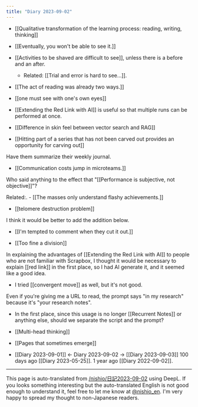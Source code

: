 ```yaml
---
title: "Diary 2023-09-02"
---
```


- [[Qualitative transformation of the learning process: reading, writing, thinking]]

- [[Eventually, you won't be able to see it.]]
- [[Activities to be shaved are difficult to see]], unless there is a before and an after.
    - Related: [[Trial and error is hard to see...]].

- [[The act of reading was already two ways.]]

- [[one must see with one's own eyes]]

- [[Extending the Red Link with AI]] is useful so that multiple runs can be performed at once.


- [[Difference in skin feel between vector search and RAG]]

- [[Hitting part of a series that has not been carved out provides an opportunity for carving out]]

Have them summarize their weekly journal.

- [[Communication costs jump in microteams.]]


Who said anything to the effect that "[[Performance is subjective, not objective]]"?

Related:.
    - [[The masses only understand flashy achievements.]]


- [[telomere destruction problem]]

I think it would be better to add the addition below.

- [[I'm tempted to comment when they cut it out.]]

- [[Too fine a division]]

In explaining the advantages of [[Extending the Red Link with AI]] to people who are not familiar with Scrapbox, I thought it would be necessary to explain [[red link]] in the first place, so I had AI generate it, and it seemed like a good idea.
- I tried [[convergent move]] as well, but it's not good.

Even if you're giving me a URL to read, the prompt says "in my research" because it's "your research notes".
- In the first place, since this usage is no longer [[Recurrent Notes]] or anything else, should we separate the script and the prompt?


- [[Multi-head thinking]]

- [[Pages that sometimes emerge]]
- [[Diary 2023-09-01]] ← Diary 2023-09-02 → [[Diary 2023-09-03]]
100 days ago [[Diary 2023-05-25]].
1 year ago [[Diary 2022-09-02]].
---
This page is auto-translated from [/nishio/日記2023-09-02](https://scrapbox.io/nishio/日記2023-09-02) using DeepL. If you looks something interesting but the auto-translated English is not good enough to understand it, feel free to let me know at [@nishio_en](https://twitter.com/nishio_en). I'm very happy to spread my thought to non-Japanese readers.